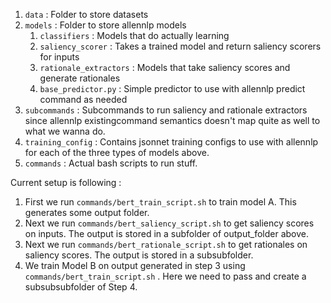 1. `data` : Folder to store datasets
2. `models` : Folder to store allennlp models
    1. `classifiers` : Models that do actually learning 
    2. `saliency_scorer` : Takes a trained model and return saliency scorers for inputs
    3. `rationale_extractors` : Models that take saliency scores and generate rationales
    4. `base_predictor.py` : Simple predictor to use with allennlp predict command as needed
3. `subcommands` : Subcommands to run saliency and rationale extractors since allennlp existingcommand semantics doesn't map quite as well to what we wanna do.
4. `training_config` : Contains jsonnet training configs to use with allennlp for each of the three types of models above.
5. `commands` : Actual bash scripts to run stuff.

Current setup is following  : 
1. First we run `commands/bert_train_script.sh` to train model A. This generates some output folder.
2. Next we run `commands/bert_saliency_script.sh` to get saliency scores on inputs. The output is stored in a subfolder of output_folder above.
3. Next we run `commands/bert_rationale_script.sh` to get rationales on saliency scores. The output is stored in a subsubfolder.
4. We train Model B on output generated in step 3 using `commands/bert_train_script.sh` . Here we need to pass and create a subsubsubfolder of Step 4.
